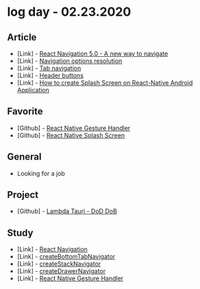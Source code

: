 # log day - 02.23.2020

## Article

- \[Link\] - [React Navigation 5.0 - A new way to navigate](https://reactnavigation.org/blog/2020/02/06/react-navigation-5.0.html)
- \[Link\] - [Navigation options resolution](https://reactnavigation.org/docs/en/navigation-options-resolution.html)
- \[Link\] - [Tab navigation](https://reactnavigation.org/docs/en/tab-based-navigation.html)
- \[Link\] - [Header buttons](https://reactnavigation.org/docs/en/header-buttons.html)
- \[Link\] - [How to create Splash Screen on React-Native Android Application](https://medium.com/ltunes/how-to-create-splash-screen-on-react-native-android-application-b023409da610)

## Favorite

- \[Github\] - [React Native Gesture Handler](https://github.com/software-mansion/react-native-gesture-handler)
- \[Github\] - [React Native Splash Screen](https://github.com/crazycodeboy/react-native-splash-screen)

## General

- Looking for a job

## Project

- \[Github\] - [Lambda Tauri - DoD DoB](https://github.com/org-3s2yu/lambda-tauri)

## Study

- \[Link\] - [React Navigation](https://reactnavigation.org/pt-BR/)
- \[Link\] - [createBottomTabNavigator](https://reactnavigation.org/docs/en/bottom-tab-navigator.html)
- \[Link\] - [createStackNavigator](https://reactnavigation.org/docs/en/stack-navigator.html)
- \[Link\] - [createDrawerNavigator](https://reactnavigation.org/docs/en/drawer-navigator.html)
- \[Link\] - [React Native Gesture Handler](https://software-mansion.github.io/react-native-gesture-handler/)
